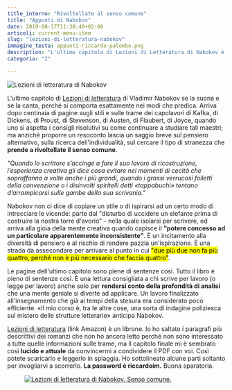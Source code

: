 ```yaml
---
title_interno: "Rivoltellate al senso comune"
title: "Appunti di Nabokov"
date: 2019-08-17T11:38:40+02:00
articoli: current-menu-item
slug: "lezioni-di-letteratura-nabokov"
immagine_testa: appunti-riccardo-palombo.png
description: "L'ultimo capitolo di Lezioni di Letteratura di Nabokov è dedicato all'arte della letteratura e al senso comune."
categoria: "2"

---
```


![Lezioni di letteratura di Nabokov](../../img/articoli/appunti-di-letteratura-nabokov.gif "Lezioni di letteratura di V. Nabokov")

L'ultimo capitolo di <a href="https://amzn.to/2WSxTnQ" target="_blank" rel="nofollow" title="Vedi il libro Lezioni di letteratura">Lezioni di letteratura</a> di Vladimir Nabokov se la suona e se la canta, perché si comporta esattamente nei modi che predica. Arriva dopo centinaia di pagine sugli stili e sulle trame dei capolavori di Kafka, di Dickens, di Proust, di Stevenson, di Austen, di Flaubert, di Joyce, quando uno si aspetta i consigli risolutivi su come continuare a studiare tali maestri; ma anziché proporre un resoconto lascia un saggio breve sul pensiero alternativo, sulla ricerca dell'individualità, sul cercare il tipo di stranezza che <strong>prende a rivoltellate il senso comune</strong>.

_"Quando lo scrittore s’accinge a fare il suo lavoro di ricostruzione, l’esperienza creativa gli dice cosa evitare nei momenti di cecità che sopraffanno a volte anche i più grandi, quando i grassi verrucosi folletti della convenzione o i disinvolti spiritelli detti «tappabuchi» tentano d’arrampicarsi sulle gambe della sua scrivania."_

Nabokov non ci dice di copiare un stile o di ispirarsi ad un certo modo di intrecciare le vicende: parte dal "disturbo di uccidere un elefante prima di costruire la nostra torre d'avorio" - nella quale isolarsi per scrivere, ed arriva alla gioia della mente creativa quando capisce il <strong>"potere concesso ad un particolare apparentemente inconsistente"</strong>. È un incitamento alla diversità di pensiero e al rischio di rendere pazzia un'ispirazione. È una strada da assecondare per arrivare al punto in cui <mark>"due più due non fa più quattro, perché non è più necessario che faccia quattro"</mark>.

Le pagine dell'ultimo capitolo sono piene di sentenze così. Tutto il libro è pieno di sentenze così. È una lettura consigliata a chi scrive per lavoro (o legge per lavoro) anche solo per <strong>rendersi conto della profondità di analisi</strong> che una mente geniale si diverte ad applicare. Un lavoro finalizzato all'insegnamento che già ai tempi della stesura era considerato poco efficiente. «Il mio corso è, tra le altre cose, una sorta di indagine poliziesca sul mistero delle strutture letterarie» anticipa Nabokov.

<a href="https://amzn.to/2WSxTnQ" target="_blank" rel="nofollow" title="Vedi il libro Lezioni di letteratura">Lezioni di letteratura</a> (link Amazon) è un librone. Io ho saltato i paragrafi più descrittivi dei romanzi che non ho ancora letto perché non sono interessato a tutte quelle informazioni sulle trame, ma il capitolo finale mi è sembrato così <strong>lucido e attuale</strong> da convincermi a condividere il PDF con voi. Così potete scaricarlo e leggerlo in spiaggia. Ho sottolineato alcune parti soltanto per invogliarvi a scorrerlo. <strong>La password è riccardoim.</strong> Buona sparatoria.

<figure>
                <a href="https://gofile.io/?c=BukEeG" target="_blank" rel="noopener" title="Leggi il PDF di L'arte della letteratura e il senso comune.">
                    <img
                        data-src="https://res.cloudinary.com/rim2/image/upload/w_auto,c_scale,q_75,f_auto/v1566034511/lezioni-letteratura-senso-comune.png"
                        alt="Lezioni di letteratura di Nabokov. Senso comune." class="cld-responsive lazyload">
                </a>
</figure>
